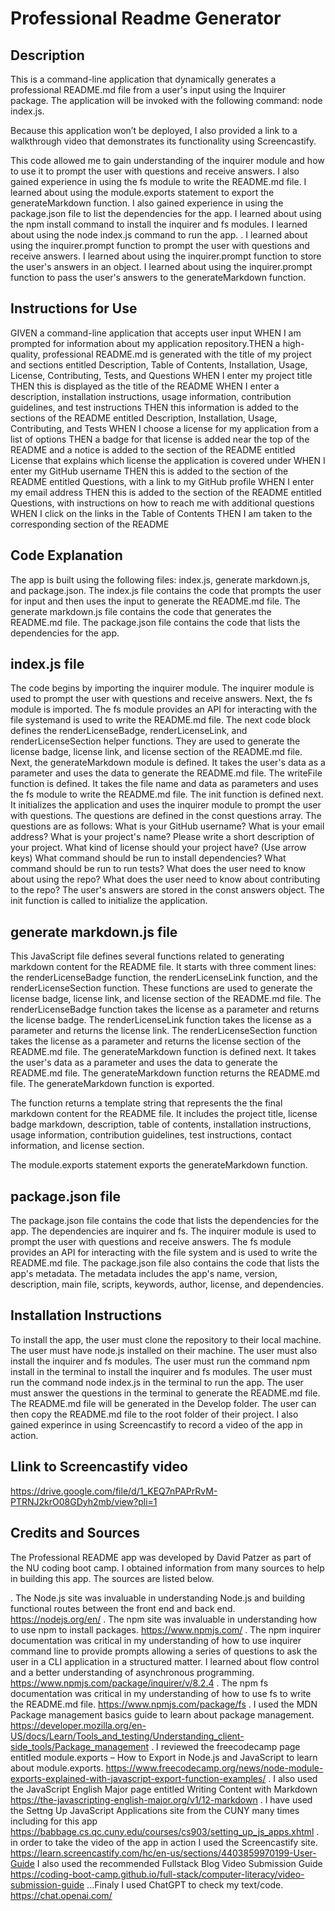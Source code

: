 # Professional Readme Generator

## Description
This is a command-line application that dynamically generates a professional README.md file from a user's input using the Inquirer package. The application will be invoked with the following command: node index.js. 

Because this application won’t be deployed, I also provided a link to a walkthrough video that demonstrates its functionality using Screencastify. 

This code allowed me to gain understanding of the inquirer module and how to use it to prompt the user with questions and receive answers. I also gained experience in using the fs module to write the README.md file. I learned about using the module.exports statement to export the generateMarkdown function. I also gained experience in using the package.json file to list the dependencies for the app. I learned about using the npm install command to install the inquirer and fs modules. I learned about using the node index.js command to run the app. . I learned about using the inquirer.prompt function to prompt the user with questions and receive answers. I learned about using the inquirer.prompt function to store the user's answers in an object. I learned about using the inquirer.prompt function to pass the user's answers to the generateMarkdown function. 




## Instructions for Use
GIVEN a command-line application that accepts user input
WHEN I am prompted for information about my application repository.THEN a high-quality, professional README.md is generated with the title of my project and sections entitled Description, Table of Contents, Installation, Usage, License, Contributing, Tests, and Questions
WHEN I enter my project title
THEN this is displayed as the title of the README
WHEN I enter a description, installation instructions, usage information, contribution guidelines, and test instructions
THEN this information is added to the sections of the README entitled Description, Installation, Usage, Contributing, and Tests
WHEN I choose a license for my application from a list of options
THEN a badge for that license is added near the top of the README and a notice is added to the section of the README entitled License that explains which license the application is covered under
WHEN I enter my GitHub username
THEN this is added to the section of the README entitled Questions, with a link to my GitHub profile
WHEN I enter my email address
THEN this is added to the section of the README entitled Questions, with instructions on how to reach me with additional questions
WHEN I click on the links in the Table of Contents
THEN I am taken to the corresponding section of the README 




## Code Explanation
The app is built using the following files: index.js, generate markdown.js, and package.json. The index.js file contains the code that prompts the user for input and then uses the input to generate the README.md file. The generate markdown.js file contains the code that generates the README.md file. The package.json file contains the code that lists the dependencies for the app.

## index.js file

The code begins by importing the inquirer module. The inquirer module is used to prompt the user with questions and receive answers. Next, the fs module is imported. The fs module provides an API for interacting with the file systemand is used to write the README.md file. The next code block defines the renderLicenseBadge, renderLicenseLink, and renderLicenseSection helper functions. They are used to generate the license badge, license link, and license section of the README.md file.
Next, the generateMarkdown module is defined. It takes the user's data as a parameter and uses the data to generate the README.md file. The writeFile function is defined. It takes the file name and data as parameters and uses the fs module to write the README.md file. The init function is defined next. It initializes the application and uses the inquirer module to prompt the user with questions. The questions are defined in the const questions array. The questions are as follows: What is your GitHub username? What is your email address? What is your project's name? Please write a short description of your project. What kind of license should your project have? (Use arrow keys) What command should be run to install dependencies? What command should be run to run tests? What does the user need to know about using the repo? What does the user need to know about contributing to the repo? The user's answers are stored in the const answers object. The init function is called to initialize the application.

 ## generate markdown.js file
 This JavaScript file defines several functions related to generating markdown content for the README file. 
 It starts with three comment lines: the renderLicenseBadge function, the renderLicenseLink function, and the renderLicenseSection function. These functions are used to generate the license badge, license link, and license section of the README.md file. The renderLicenseBadge function takes the license as a parameter and returns the license badge. The renderLicenseLink function takes the license as a parameter and returns the license link. The renderLicenseSection function takes the license as a parameter and returns the license section of the README.md file. The generateMarkdown function is defined next. It takes the user's data as a parameter and uses the data to generate the README.md file. The generateMarkdown function returns the README.md file. The generateMarkdown function is exported.

 The function returns a template string that represents the the final markdown content for the README file. It includes the project title, license badge markdown, description, table of contents, installation instructions, usage information, contribution guidelines, test instructions, contact information, and license section.

 The module.exports statement exports the generateMarkdown function.

## package.json file
The package.json file contains the code that lists the dependencies for the app. The dependencies are inquirer and fs. The inquirer module is used to prompt the user with questions and receive answers. The fs module provides an API for interacting with the file system and is used to write the README.md file. The package.json file also contains the code that lists the app's metadata. The metadata includes the app's name, version, description, main file, scripts, keywords, author, license, and dependencies.

## Installation Instructions 
To install the app, the user must clone the repository to their local machine. The user must have node.js installed on their machine. The user must also install the inquirer and fs modules. The user must run the command npm install in the terminal to install the inquirer and fs modules. The user must run the command node index.js in the terminal to run the app. The user must answer the questions in the terminal to generate the README.md file. The README.md file will be generated in the Develop folder. The user can then copy the README.md file to the root folder of their project. I also gained experince in using Screencastify to record a video of the app in action. 




## Llink to Screencastify video

https://drive.google.com/file/d/1_KEQ7nPAPrRvM-PTRNJ2krO08GDyh2mb/view?pli=1


## Credits and Sources
 The Professional README app was developed by David Patzer as part of the NU coding boot camp. I obtained information from many sources to help in building this app. The sources are listed below.

 . The Node.js site was invaluable in understanding Node.js and building functional routes between the front end and back end. https://nodejs.org/en/
. The npm site was invaluable in understanding how to use npm to install packages. https://www.npmjs.com/
. The npm inquirer documentation was critical in my understanding  of how to use inquirer command line to provide prompts allowing a series of questions to ask the user in a CLI application in a structured matter. I learned about flow control and a better understanding of asynchronous programming. https://www.npmjs.com/package/inquirer/v/8.2.4
. The npm fs documentation was critical in my understanding of how to use fs to write the README.md file. https://www.npmjs.com/package/fs
. I used the MDN Package management basics guide to learn about package management. https://developer.mozilla.org/en-US/docs/Learn/Tools_and_testing/Understanding_client-side_tools/Package_management
. I reviewed the freecodecamp page entitled module.exports – How to Export in Node.js and JavaScript to learn about module.exports. https://www.freecodecamp.org/news/node-module-exports-explained-with-javascript-export-function-examples/
. I also used the JavaScript English Major page entitled Writing Content with Markdown https://the-javascripting-english-major.org/v1/12-markdown
. I have used the Settng Up JavaScript Applications site from the CUNY many times including for this app https://babbage.cs.qc.cuny.edu/courses/cs903/setting_up_js_apps.xhtml
. in order to take the video of the app in action I used the Screencastify site. https://learn.screencastify.com/hc/en-us/sections/4403859970199-User-Guide
I also used the recommended Fullstack Blog Video Submission Guide https://coding-boot-camp.github.io/full-stack/computer-literacy/video-submission-guide
...Finaly I used ChatGPT to check my text/code. https://chat.openai.com/ 

